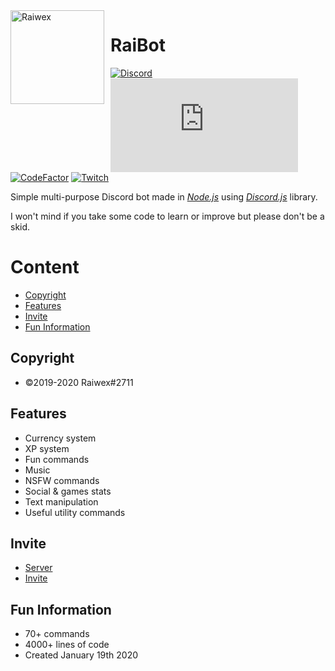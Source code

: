 <img width="150" height="150" align="left" style="float: left; margin: 0 10px 0 0;" alt="Raiwex" src="https://i.imgur.com/paKrCq5.png">

# RaiBot

[![Discord](https://img.shields.io/discord/347876379645313024.svg?logo=discord&colorB=7289DA)](https://discord.gg/KD457qA)
[![Discord.js](https://img.shields.io/npm/v/discord.js?label=discord.js)](https://discord.js.org/#/)
[![CodeFactor](https://www.codefactor.io/repository/github/raiwex/raibot/badge)](https://www.codefactor.io/repository/github/raiwex/raibot)
[![Twitch](https://img.shields.io/twitch/status/raiwexoxo)](https://www.twitch.tv/raiwexoxo)

Simple multi-purpose Discord bot made in *[Node.js](https://nodejs.org/en/)* using *[Discord.js](https://discord.js.org/#/)* library.

I won't mind if you take some code to learn or improve but please don't be a skid.

# Content
- [Copyright](#copyright)
- [Features](#features)
- [Invite](#invite)
- [Fun Information](#fun-information)

## Copyright
- ©2019-2020 Raiwex#2711

## Features
- Currency system
- XP system
- Fun commands
- Music
- NSFW commands
- Social & games stats
- Text manipulation
- Useful utility commands

## Invite
- [Server](https://discord.gg/KD457qA)
- [Invite](https://discord.com/oauth2/authorize?client_id=668244314718994465&scope=bot&permissions=8)

## Fun Information
- 70+ commands
- 4000+ lines of code
- Created January 19th 2020